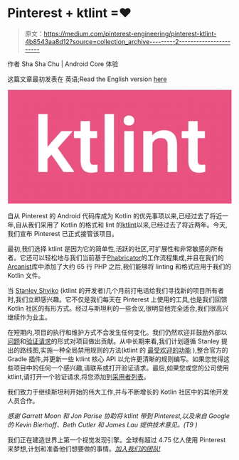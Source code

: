 # Pinterest + ktlint =❤

> 原文：<https://medium.com/pinterest-engineering/pinterest-ktlint-4b8543aa8d12?source=collection_archive---------2----------------------->

作者 Sha Sha Chu | Android Core 体验

这篇文章最初发表在 英语;Read the English version [here](/pinterest-engineering/pinterest-ktlint-35391a1a162f)

![](img/83249aeea72aacf4ce2ad97289a72872.png)

自从 Pinterest 的 Android 代码库成为 Kotlin 的优先事项以来,已经过去了将近一年,自从我们采用了 Kotlin 的格式和 lint 的[ktlint](https://ktlint.github.io/)以来,已经过去了将近两年。今天,我们宣布 Pinterest 已正式接管该项目。

最初,我们选择 ktlint 是因为它的简单性,活跃的社区,可扩展性和非常敏感的所有者。它还可以轻松地与我们当前基于[Phabricator](https://www.phacility.com/phabricator/)的工作流程集成,并且在我们的[Arcanist](https://secure.phabricator.com/book/phabricator/article/arcanist/)库中添加了大约 65 行 PHP 之后,我们能够将 linting 和格式应用于我们的 Kotlin 文件。

当 [Stanley Shyiko](https://github.com/shyiko) (ktlint 的开发者)几个月前打电话给我们寻找新的项目所有者时,我们立即感兴趣。它不仅是我们每天在 Pinterest 上使用的工具,也是我们回馈 Kotlin 社区的有形方式。经过与斯坦利的一些会议,很明显他完全适合,我们很高兴继续作为业主。

在短期内,项目的执行和维护方式不会发生任何变化。我们仍然欢迎并鼓励外部以[问题](https://github.com/pinterest/ktlint/issues/new)和[验证请求](https://github.com/pinterest/ktlint/pulls/new)的形式对项目做出贡献。从中长期来看,我们计划遵循 Stanley 提出的路线图,实施一种全局禁用规则的方法(ktlint 的 [最受欢迎的功能](https://github.com/pinterest/ktlint/issues/208) ),整合官方的 Gradle 插件,并更新一些 ktlint 核心 API 以允许更清晰的规则编写。如果您觉得这些项目中的任何一个感兴趣,请联系或打开验证请求。最后,如果您或您的公司使用 ktlint,请打开一个验证请求,将您添加到[采用者列表](https://github.com/pinterest/ktlint/blob/master/ADOPTERS.md)。

我们致力于继续斯坦利开始的伟大工作,并与不断增长的 Kotlin 社区中的其他开发人员合作。

*感谢 Garrett Moon 和 Jon Parise 协助将 ktlint 带到 Pinterest,以及来自 Google 的 Kevin Bierhoff、Beth Cutler 和 James Lau 提供技术意见。(T9 )*

我们正在建造世界上第一个视觉发现引擎。全球有超过 4.75 亿人使用 Pinterest 来梦想,计划和准备他们想要做的事情。[*加入我们的团队!*](https://careers.pinterest.com/careers)